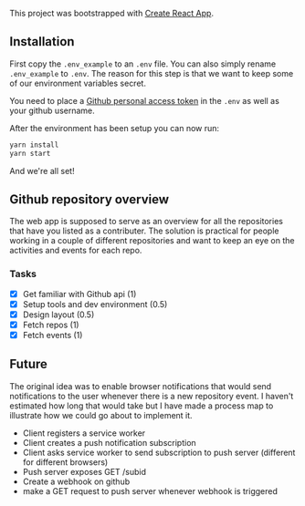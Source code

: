 This project was bootstrapped with [Create React App](https://github.com/facebook/create-react-app).

## Installation

First copy the `.env_example` to an `.env` file. You can also simply rename `.env_example` to `.env`. The reason for this step is that we want to keep some of our environment variables secret.

You need to place a [Github personal access token](https://help.github.com/en/github/authenticating-to-github/creating-a-personal-access-token-for-the-command-line) in the `.env` as well as your github username.

After the environment has been setup you can now run:
```bash
yarn install
yarn start
```
And we're all set!

## Github repository overview
The web app is supposed to serve as an overview for all the repositories that have you listed as a contributer. The solution is practical for people working in a couple of different repositories and want to keep an eye on the activities and events for each repo.

### Tasks
- [X] Get familiar with Github api (1)
- [X] Setup tools and dev environment (0.5)
- [X] Design layout (0.5)
- [X] Fetch repos (1)
- [X] Fetch events (1)

## Future
The original idea was to enable browser notifications that would send notifications to the user whenever there is a new repository event. I  haven't estimated how long that would take but I have made a process map to illustrate how we could go about to implement it.

- Client registers a service worker
- Client creates a push notification subscription
- Client asks service worker to send subscription to push server (different for different browsers)
- Push server exposes GET /subid
- Create a webhook on github
- make a GET request to push server whenever webhook is triggered


